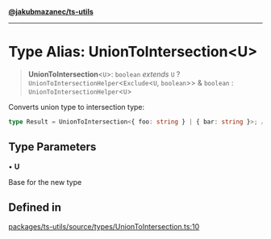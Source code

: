 [**@jakubmazanec/ts-utils**](../README.md)

---

# Type Alias: UnionToIntersection\<U\>

> **UnionToIntersection**\<`U`\>: `boolean` _extends_ `U` ?
> `UnionToIntersectionHelper`\<`Exclude`\<`U`, `boolean`\>\> & `boolean` :
> `UnionToIntersectionHelper`\<`U`\>

Converts union type to intersection type:

```TypeScript
type Result = UnionToIntersection<{ foo: string } | { bar: string }>; // `typeof Result` is `{foo: string} & {bar: string}`
```

## Type Parameters

• **U**

Base for the new type

## Defined in

[packages/ts-utils/source/types/UnionToIntersection.ts:10](https://github.com/jakubmazanec/tools/blob/a4967209f10f2b04ade958bd873ac46f1290cee7/packages/ts-utils/source/types/UnionToIntersection.ts#L10)
